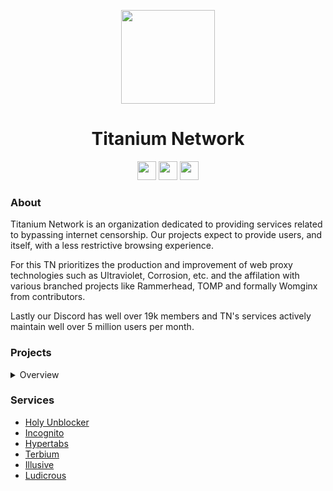<p align="center">
<kbd>
<img width="150px" src="https://avatars.githubusercontent.com/u/47227492">
</kbd>
</p>

<h1 align="center">Titanium Network</h1>

<p align="center">
<a href="https://discord.gg/unblock"><img height="30px" src="https://img.shields.io/badge/Discord-7289DA?style=for-the-badge&logo=discord&logoColor=white"><img></a>
<a href="https://twitter.com/TitaniumNetDev"><img height="30px" src="https://img.shields.io/badge/Twitter-1DA1F2?style=for-the-badge&logo=twitter&logoColor=white"><img></a>
<a href="https://reddit.com/r/TitaniumNetwork"><img height="30px" src="https://img.shields.io/badge/Reddit-FF4500?style=for-the-badge&logo=reddit&logoColor=white"><img></a>
</p>

### About
Titanium Network is an organization dedicated to providing services related to bypassing internet censorship. Our projects expect to provide users, and itself, with a less restrictive browsing experience. 

For this TN prioritizes the production and improvement of web proxy technologies such as Ultraviolet, Corrosion, etc. and the affilation with various branched projects like Rammerhead, TOMP and formally Womginx from contributors. 

Lastly our Discord has well over 19k members and TN's services actively maintain well over 5 million users per month.

### Projects
<details>
<summary>Overview</summary>

#### Active
- [Ultraviolet](https://github.com/titaniumnetwork-dev/Ultraviolet)
- [Holy Unblocker](https://github.com/QuiteAFancyEmerald/Holy-Unblocker)
- [Incognito](https://github.com/caracal-js/Incognito)
- [Hypertabs](https://github.com/B3ATDROP3R/Hypertabs)


#### Affiliated
- [Tomp Web Proxies (tomphttp)](https://github.com/tomphttp)
- [Rammerhead](https://github.com/binary-person/rammerhead)
- [Womginx](https://github.com/binary-person/womginx)
- [Holy Unblocker AIO](https://github.com/holy-unblocker/website-aio)

#### Old
- Corrosion
- Vanadium
- Reborn
- Alloy
- Resilience
- Via Unblocker (PyDodge)
- PyDodge B
- P2
- Pheonix Reborn
- Boardwalk
- TitaniumLite
- Powermouse
- Material Unblocker
- Chat-Utils (cursed)
- Muun
- [Athlon1600/php-proxy](https://github.com/Athlon1600/php-proxy)

</details>

### Services
- [Holy Unblocker](https://holyubofficial.net)
- [Incognito](https://incog.dev)
- [Hypertabs](https://hypertabs.cc)
- [Terbium](https://terbium.ga)
- [Illusive](https://illusive.app)
- [Ludicrous](https://ludicrous.icu)
